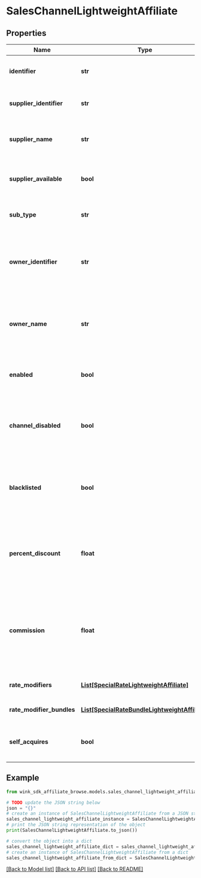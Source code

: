 # SalesChannelLightweightAffiliate


## Properties

Name | Type | Description | Notes
------------ | ------------- | ------------- | -------------
**identifier** | **str** | Unique record identifier of this segment / account | 
**supplier_identifier** | **str** | Channel is owned by this supplier identifier. | 
**supplier_name** | **str** | Name of property / supplier that owns this channel | 
**supplier_available** | **bool** | Flag when supplier not available. E.g. Hotel disables property | [default to True]
**sub_type** | **str** | What type of segment of channel is this. | 
**owner_identifier** | **str** | A specific identifier for the company / corporation / travel agency that is retrieving the rates | 
**owner_name** | **str** | Name of the owner / affiliate. &#x60;Hotel booking customization&#x60; when it&#39;s the booking customization. | 
**enabled** | **bool** | Flag the supplier can use to enable / disable this channel | [optional] [default to True]
**channel_disabled** | **bool** | System override by supplier to disable channel. E.g. Platform disables supplier. | [optional] 
**blacklisted** | **bool** | A way to blacklist a specific channel a property doesn&#39;t want to send blocking to. | 
**percent_discount** | **float** | Percent discount on this channel and all its children [unless configured at the child level]. | [optional] 
**commission** | **float** | Amount of sales commission earned through this channel and all its children [unless configured at the child level]. | [optional] 
**rate_modifiers** | [**List[SpecialRateLightweightAffiliate]**](SpecialRateLightweightAffiliate.md) | Promotions for this channel | [optional] 
**rate_modifier_bundles** | [**List[SpecialRateBundleLightweightAffiliate]**](SpecialRateBundleLightweightAffiliate.md) | Promotion bundles for this channel | [optional] 
**self_acquires** | **bool** | Whether the sales channel is a self-acquiring entity. | [optional] 

## Example

```python
from wink_sdk_affiliate_browse.models.sales_channel_lightweight_affiliate import SalesChannelLightweightAffiliate

# TODO update the JSON string below
json = "{}"
# create an instance of SalesChannelLightweightAffiliate from a JSON string
sales_channel_lightweight_affiliate_instance = SalesChannelLightweightAffiliate.from_json(json)
# print the JSON string representation of the object
print(SalesChannelLightweightAffiliate.to_json())

# convert the object into a dict
sales_channel_lightweight_affiliate_dict = sales_channel_lightweight_affiliate_instance.to_dict()
# create an instance of SalesChannelLightweightAffiliate from a dict
sales_channel_lightweight_affiliate_from_dict = SalesChannelLightweightAffiliate.from_dict(sales_channel_lightweight_affiliate_dict)
```
[[Back to Model list]](../README.md#documentation-for-models) [[Back to API list]](../README.md#documentation-for-api-endpoints) [[Back to README]](../README.md)


